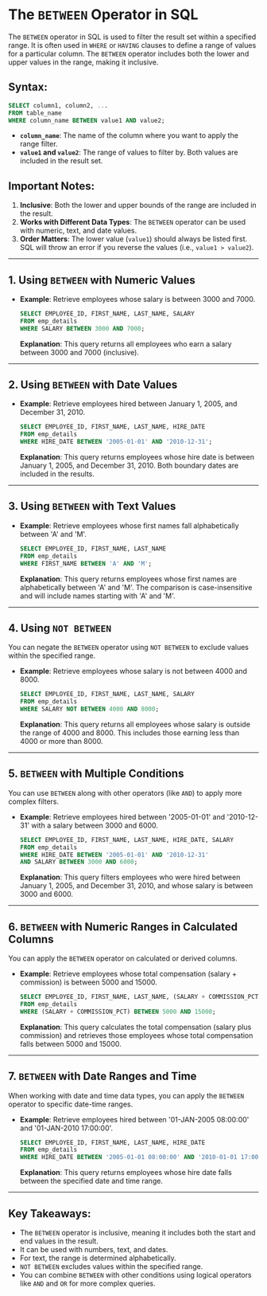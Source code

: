 # The `BETWEEN` Operator in SQL

The `BETWEEN` operator in SQL is used to filter the result set within a specified range. It is often used in `WHERE` or `HAVING` clauses to define a range of values for a particular column. The `BETWEEN` operator includes both the lower and upper values in the range, making it inclusive.

## Syntax:
```sql
SELECT column1, column2, ...
FROM table_name
WHERE column_name BETWEEN value1 AND value2;
```

- **`column_name`**: The name of the column where you want to apply the range filter.
- **`value1` and `value2`**: The range of values to filter by. Both values are included in the result set.

## Important Notes:
1. **Inclusive**: Both the lower and upper bounds of the range are included in the result.
2. **Works with Different Data Types**: The `BETWEEN` operator can be used with numeric, text, and date values.
3. **Order Matters**: The lower value (`value1`) should always be listed first. SQL will throw an error if you reverse the values (i.e., `value1 > value2`).

---

## 1. Using `BETWEEN` with Numeric Values

- **Example**: Retrieve employees whose salary is between 3000 and 7000.

    ```sql
    SELECT EMPLOYEE_ID, FIRST_NAME, LAST_NAME, SALARY
    FROM emp_details
    WHERE SALARY BETWEEN 3000 AND 7000;
    ```
    **Explanation**: This query returns all employees who earn a salary between 3000 and 7000 (inclusive).

---

## 2. Using `BETWEEN` with Date Values

- **Example**: Retrieve employees hired between January 1, 2005, and December 31, 2010.

    ```sql
    SELECT EMPLOYEE_ID, FIRST_NAME, LAST_NAME, HIRE_DATE
    FROM emp_details
    WHERE HIRE_DATE BETWEEN '2005-01-01' AND '2010-12-31';
    ```
    **Explanation**: This query returns employees whose hire date is between January 1, 2005, and December 31, 2010. Both boundary dates are included in the results.

---

## 3. Using `BETWEEN` with Text Values

- **Example**: Retrieve employees whose first names fall alphabetically between 'A' and 'M'.

    ```sql
    SELECT EMPLOYEE_ID, FIRST_NAME, LAST_NAME
    FROM emp_details
    WHERE FIRST_NAME BETWEEN 'A' AND 'M';
    ```
    **Explanation**: This query returns employees whose first names are alphabetically between 'A' and 'M'. The comparison is case-insensitive and will include names starting with 'A' and 'M'.

---

## 4. Using `NOT BETWEEN`

You can negate the `BETWEEN` operator using `NOT BETWEEN` to exclude values within the specified range.

- **Example**: Retrieve employees whose salary is not between 4000 and 8000.

    ```sql
    SELECT EMPLOYEE_ID, FIRST_NAME, LAST_NAME, SALARY
    FROM emp_details
    WHERE SALARY NOT BETWEEN 4000 AND 8000;
    ```
    **Explanation**: This query returns all employees whose salary is outside the range of 4000 and 8000. This includes those earning less than 4000 or more than 8000.

---

## 5. `BETWEEN` with Multiple Conditions

You can use `BETWEEN` along with other operators (like `AND`) to apply more complex filters.

- **Example**: Retrieve employees hired between '2005-01-01' and '2010-12-31' with a salary between 3000 and 6000.

    ```sql
    SELECT EMPLOYEE_ID, FIRST_NAME, LAST_NAME, HIRE_DATE, SALARY
    FROM emp_details
    WHERE HIRE_DATE BETWEEN '2005-01-01' AND '2010-12-31'
    AND SALARY BETWEEN 3000 AND 6000;
    ```
    **Explanation**: This query filters employees who were hired between January 1, 2005, and December 31, 2010, and whose salary is between 3000 and 6000.

---

## 6. `BETWEEN` with Numeric Ranges in Calculated Columns

You can apply the `BETWEEN` operator on calculated or derived columns.

- **Example**: Retrieve employees whose total compensation (salary + commission) is between 5000 and 15000.

    ```sql
    SELECT EMPLOYEE_ID, FIRST_NAME, LAST_NAME, (SALARY + COMMISSION_PCT) AS TOTAL_COMPENSATION
    FROM emp_details
    WHERE (SALARY + COMMISSION_PCT) BETWEEN 5000 AND 15000;
    ```
    **Explanation**: This query calculates the total compensation (salary plus commission) and retrieves those employees whose total compensation falls between 5000 and 15000.

---

## 7. `BETWEEN` with Date Ranges and Time

When working with date and time data types, you can apply the `BETWEEN` operator to specific date-time ranges.

- **Example**: Retrieve employees hired between '01-JAN-2005 08:00:00' and '01-JAN-2010 17:00:00'.

    ```sql
    SELECT EMPLOYEE_ID, FIRST_NAME, LAST_NAME, HIRE_DATE
    FROM emp_details
    WHERE HIRE_DATE BETWEEN '2005-01-01 08:00:00' AND '2010-01-01 17:00:00';
    ```
    **Explanation**: This query returns employees whose hire date falls between the specified date and time range.

---

## Key Takeaways:
- The `BETWEEN` operator is inclusive, meaning it includes both the start and end values in the result.
- It can be used with numbers, text, and dates.
- For text, the range is determined alphabetically.
- `NOT BETWEEN` excludes values within the specified range.
- You can combine `BETWEEN` with other conditions using logical operators like `AND` and `OR` for more complex queries.
